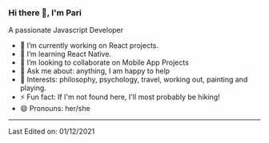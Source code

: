 ### Hi there 👋, I'm Pari

A passionate Javascript Developer 
- 🔭 I’m currently working on React projects.
- 🌱 I’m learning React Native.
- 👯 I’m looking to collaborate on Mobile App Projects
- 💬 Ask me about: anything, I am happy to help
- 💜 Interests: philosophy, psychology, travel, working out, painting and playing.
- ⚡ Fun fact: If I'm not found here, I'll most probably be hiking!
- 😄 Pronouns: her/she

<!--
<img align="left" src="https://github-readme-stats.vercel.app/api?username=UmairJibran&count_private=true&show_icons=true">
<img align="right" src="https://github-readme-stats.vercel.app/api/top-langs/?username=umairjibran">

<img src="https://komarev.com/ghpvc/?username=umairjibran&label=Profile+Visits&color=dc143c">
**UmairJibran/UmairJibran** is a ✨ _special_ ✨ repository because its `README.md` (this file) appears on your GitHub profile.

Here are some ideas to get you started:

- 🔭 I’m currently working on ...
- 🌱 I’m currently learning ...
- 👯 I’m looking to collaborate on ...
- 🤔 I’m looking for help with ...
- 💬 Ask me about ...
- 📫 How to reach me: ...
- 😄 Pronouns: ...
- ⚡ Fun fact: ...
-->
----


Last Edited on: 01/12/2021
